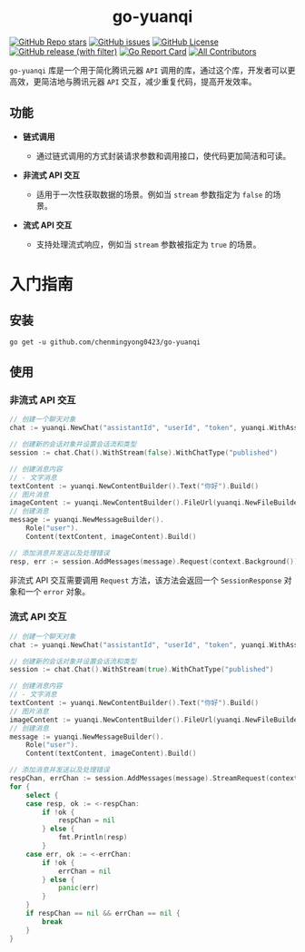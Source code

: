<h1 align="center">
  go-yuanqi
</h1>

[![GitHub Repo stars](https://img.shields.io/github/stars/chenmingyong0423/go-yuanqi)](https://github.com/chenmingyong0423/go-yuanqi/stargazers)
[![GitHub issues](https://img.shields.io/github/issues/chenmingyong0423/go-yuanqi)](https://github.com/chenmingyong0423/go-yuanqi/issues)
[![GitHub License](https://img.shields.io/github/license/chenmingyong0423/go-yuanqi)](https://github.com/chenmingyong0423/go-yuanqi/blob/main/LICENSE)
[![GitHub release (with filter)](https://img.shields.io/github/v/release/chenmingyong0423/go-yuanqi)](https://github.com/chenmingyong0423/go-yuanqi)
[![Go Report Card](https://goreportcard.com/badge/github.com/chenmingyong0423/go-yuanqi)](https://goreportcard.com/report/github.com/chenmingyong0423/go-yuanqi)
[![All Contributors](https://img.shields.io/badge/all_contributors-1-orange.svg?style=flat-square)](#contributors-)

`go-yuanqi` 库是一个用于简化腾讯元器 `API` 调用的库，通过这个库，开发者可以更高效，更简洁地与腾讯元器 `API` 交互，减少重复代码，提高开发效率。

## 功能
- **链式调用**
    - 通过链式调用的方式封装请求参数和调用接口，使代码更加简洁和可读。

- **非流式 API 交互**
    - 适用于一次性获取数据的场景。例如当 `stream` 参数指定为 `false` 的场景。

- **流式 API 交互**
    - 支持处理流式响应，例如当 `stream` 参数被指定为 `true` 的场景。

# 入门指南
## 安装
```shell
go get -u github.com/chenmingyong0423/go-yuanqi
```

## 使用
### 非流式 API 交互
```go
// 创建一个聊天对象
chat := yuanqi.NewChat("assistantId", "userId", "token", yuanqi.WithAssistantVersion(""), yuanqi.WithTimeOut(10*time.Second))

// 创建新的会话对象并设置会话流和类型
session := chat.Chat().WithStream(false).WithChatType("published")

// 创建消息内容
// - 文字消息
textContent := yuanqi.NewContentBuilder().Text("你好").Build()
// 图片消息
imageContent := yuanqi.NewContentBuilder().FileUrl(yuanqi.NewFileBuilder().Type("image").Url("https://domain/1.jpg").Build()).Build()
// 创建消息
message := yuanqi.NewMessageBuilder().
    Role("user").
    Content(textContent, imageContent).Build()

// 添加消息并发送以及处理错误
resp, err := session.AddMessages(message).Request(context.Background())
```
非流式 API 交互需要调用 `Request` 方法，该方法会返回一个 `SessionResponse` 对象和一个 `error` 对象。
### 流式 API 交互
```go
// 创建一个聊天对象
chat := yuanqi.NewChat("assistantId", "userId", "token", yuanqi.WithAssistantVersion(""), yuanqi.WithTimeOut(10*time.Second))

// 创建新的会话对象并设置会话流和类型
session := chat.Chat().WithStream(true).WithChatType("published")

// 创建消息内容
// - 文字消息
textContent := yuanqi.NewContentBuilder().Text("你好").Build()
// 图片消息
imageContent := yuanqi.NewContentBuilder().FileUrl(yuanqi.NewFileBuilder().Type("image").Url("https://domain/1.jpg").Build()).Build()
// 创建消息
message := yuanqi.NewMessageBuilder().
    Role("user").
    Content(textContent, imageContent).Build()

// 添加消息并发送以及处理错误
respChan, errChan := session.AddMessages(message).StreamRequest(context.Background())
for {
    select {
    case resp, ok := <-respChan:
        if !ok {
            respChan = nil
        } else {
            fmt.Println(resp)
        }
    case err, ok := <-errChan:
        if !ok {
            errChan = nil
        } else {
            panic(err)
        }
    }
    if respChan == nil && errChan == nil {
        break
    }
}
```
